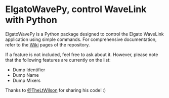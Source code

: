 # ElgatoWavePy, control WaveLink with Python

ElgatoWavePy is a Python package designed to control the Elgato WaveLink application using simple commands. 
For comprehensive documentation, refer to the [Wiki](https://github.com/Steepy12/ElgatoWavePy/wiki) pages of the repository.


If a feature is not included, feel free to ask about it. However, please note that the following features are currently on the list:
- Dump Identifier
- Dump Name
- Dump Mixers


Thanks to [@TheLtWilson](https://github.com/TheLtWilson) for sharing his code! :)
